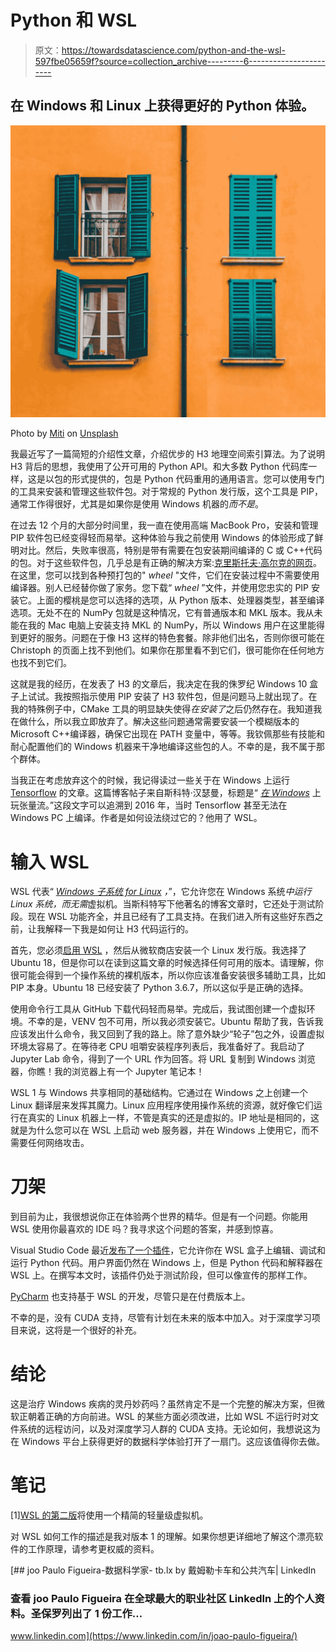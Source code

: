 # Python 和 WSL

> 原文：<https://towardsdatascience.com/python-and-the-wsl-597fbe05659f?source=collection_archive---------6----------------------->

## 在 Windows 和 Linux 上获得更好的 Python 体验。

![](img/64399c3ffccac5cf051ef23683a0c4d0.png)

Photo by [Miti](https://unsplash.com/@gigantfotos?utm_source=medium&utm_medium=referral) on [Unsplash](https://unsplash.com?utm_source=medium&utm_medium=referral)

我最近写了一篇简短的介绍性文章，介绍优步的 H3 地理空间索引算法。为了说明 H3 背后的思想，我使用了公开可用的 Python API。和大多数 Python 代码库一样，这是以包的形式提供的，包是 Python 代码重用的通用语言。您可以使用专门的工具来安装和管理这些软件包。对于常规的 Python 发行版，这个工具是 PIP，通常工作得很好，尤其是如果你是使用 Windows 机器的*而不是*。

在过去 12 个月的大部分时间里，我一直在使用高端 MacBook Pro，安装和管理 PIP 软件包已经变得轻而易举。这种体验与我之前使用 Windows 的体验形成了鲜明对比。然后，失败率很高，特别是带有需要在包安装期间编译的 C 或 C++代码的包。对于这些软件包，几乎总是有正确的解决方案:[克里斯托夫·高尔克的网页](https://www.lfd.uci.edu/~gohlke/pythonlibs/)。在这里，您可以找到各种预打包的" *wheel* "文件，它们在安装过程中不需要使用编译器。别人已经替你做了家务。您下载“ *wheel* ”文件，并使用您忠实的 PIP 安装它。上面的樱桃是您可以选择的选项，从 Python 版本、处理器类型，甚至编译选项。无处不在的 NumPy 包就是这种情况，它有普通版本和 MKL 版本。我从未能在我的 Mac 电脑上安装支持 MKL 的 NumPy，所以 Windows 用户在这里能得到更好的服务。问题在于像 H3 这样的特色套餐。除非他们出名，否则你很可能在 Christoph 的页面上找不到他们。如果你在那里看不到它们，很可能你在任何地方也找不到它们。

这就是我的经历，在发表了 H3 的文章后，我决定在我的侏罗纪 Windows 10 盒子上试试。我按照指示使用 PIP 安装了 H3 软件包，但是问题马上就出现了。在我的特殊例子中，CMake 工具的明显缺失使得*在安装了*之后仍然存在。我知道我在做什么，所以我立即放弃了。解决这些问题通常需要安装一个模糊版本的 Microsoft C++编译器，确保它出现在 PATH 变量中，等等。我钦佩那些有技能和耐心配置他们的 Windows 机器来干净地编译这些包的人。不幸的是，我不属于那个群体。

当我正在考虑放弃这个的时候，我记得读过一些关于在 Windows 上运行 [Tensorflow](https://www.tensorflow.org/) 的文章。这篇博客帖子来自斯科特·汉瑟曼，标题是“ [*在 Windows*](https://www.hanselman.com/blog/PlayingWithTensorFlowOnWindows.aspx) 上玩张量流。”这段文字可以追溯到 2016 年，当时 Tensorflow 甚至无法在 Windows PC 上编译。作者是如何设法绕过它的？他用了 WSL。

# 输入 WSL

WSL 代表“ [*Windows 子系统 for Linux*](https://en.wikipedia.org/wiki/Windows_Subsystem_for_Linux) *，*”，它允许您在 Windows 系统*中运行 Linux 系统，而无需*虚拟机。当斯科特写下他著名的博客文章时，它还处于测试阶段。现在 WSL 功能齐全，并且已经有了工具支持。在我们进入所有这些好东西之前，让我解释一下我是如何让 H3 代码运行的。

首先，您必须[启用 WSL](https://docs.microsoft.com/en-us/windows/wsl/install-win10) ，然后从微软商店安装一个 Linux 发行版。我选择了 Ubuntu 18，但是你可以在读到这篇文章的时候选择任何可用的版本。请理解，你很可能会得到一个操作系统的裸机版本，所以你应该准备安装很多辅助工具，比如 PIP 本身。Ubuntu 18 已经安装了 Python 3.6.7，所以这似乎是正确的选择。

使用命令行工具从 GitHub 下载代码轻而易举。完成后，我试图创建一个虚拟环境。不幸的是，VENV 包不可用，所以我必须安装它。Ubuntu 帮助了我，告诉我应该发出什么命令，我又回到了我的路上。除了意外缺少“轮子”包之外，设置虚拟环境太容易了。在等待老 CPU 咀嚼安装程序列表后，我准备好了。我启动了 Jupyter Lab 命令，得到了一个 URL 作为回答。将 URL 复制到 Windows 浏览器，你瞧！我的浏览器上有一个 Jupyter 笔记本！

WSL 1 与 Windows 共享相同的基础结构。它通过在 Windows 之上创建一个 Linux 翻译层来发挥其魔力。Linux 应用程序使用操作系统的资源，就好像它们运行在真实的 Linux 机器上一样，不管是真实的还是虚拟的。IP 地址是相同的，这就是为什么您可以在 WSL 上启动 web 服务器，并在 Windows 上使用它，而不需要任何网络攻击。

# 刀架

到目前为止，我很想说你正在体验两个世界的精华。但是有一个问题。你能用 WSL 使用你最喜欢的 IDE 吗？我寻求这个问题的答案，并感到惊喜。

Visual Studio Code 最近[发布了一个插件](https://code.visualstudio.com/docs/remote/wsl)，它允许你在 WSL 盒子上编辑、调试和运行 Python 代码。用户界面仍然在 Windows 上，但是 Python 代码和解释器在 WSL 上。在撰写本文时，该插件仍处于测试阶段，但可以像宣传的那样工作。

[PyCharm](https://www.jetbrains.com/help/pycharm/using-wsl-as-a-remote-interpreter.html) 也支持基于 WSL 的开发，尽管只是在付费版本上。

不幸的是，没有 CUDA 支持，尽管有计划在未来的版本中加入。对于深度学习项目来说，这将是一个很好的补充。

# 结论

这是治疗 Windows 疾病的灵丹妙药吗？虽然肯定不是一个完整的解决方案，但微软正朝着正确的方向前进。WSL 的某些方面必须改进，比如 WSL 不运行时对文件系统的远程访问，以及对深度学习人群的 CUDA 支持。无论如何，我想说这为在 Windows 平台上获得更好的数据科学体验打开了一扇门。这应该值得你去做。

# 笔记

[1][WSL 的第二版](https://devblogs.microsoft.com/commandline/announcing-wsl-2/)将使用一个精简的轻量级虚拟机。

对 WSL 如何工作的描述是我对版本 1 的理解。如果你想更详细地了解这个漂亮软件的工作原理，请参考更权威的资料。

[](https://www.linkedin.com/in/joao-paulo-figueira/) [## joo Paulo Figueira-数据科学家- tb.lx by 戴姆勒卡车和公共汽车| LinkedIn

### 查看 joo Paulo Figueira 在全球最大的职业社区 LinkedIn 上的个人资料。圣保罗列出了 1 份工作…

www.linkedin.com](https://www.linkedin.com/in/joao-paulo-figueira/)